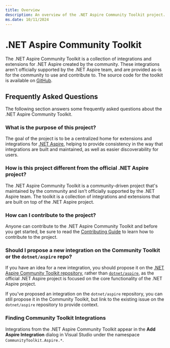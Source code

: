 ```yaml
---
title: Overview
description: An overview of the .NET Aspire Community Toolkit project.
ms.date: 10/11/2024
---
```


# .NET Aspire Community Toolkit

The .NET Aspire Community Toolkit is a collection of integrations and extensions for .NET Aspire created by the community. These integrations aren't officially supported by the .NET Aspire team, and are provided as-is for the community to use and contribute to. The source code for the toolkit is available on [GitHub][github-repo].

## Frequently Asked Questions

The following section answers some frequently asked questions about the .NET Aspire Community Toolkit.

### What is the purpose of this project?

The goal of the project is to be a centralized home for extensions and integrations for [.NET Aspire](/dotnet/aspire), helping to provide consistency in the way that integrations are built and maintained, as well as easier discoverability for users.

### How is this project different from the official .NET Aspire project?

The .NET Aspire Community Toolkit is a community-driven project that's maintained by the community and isn't officially supported by the .NET Aspire team. The toolkit is a collection of integrations and extensions that are built on top of the .NET Aspire project.

### How can I contribute to the project?

Anyone can contribute to the .NET Aspire Community Toolkit and before you get started, be sure to read the [Contributing Guide](https://github.com/CommunityToolkit/Aspire/blob/main/CONTRIBUTING.md) to learn how to contribute to the project.

### Should I propose a new integration on the Community Toolkit or the `dotnet/aspire` repo?

If you have an idea for a new integration, you should propose it on the [.NET Aspire Community Toolkit repository][github-repo], rather than [`dotnet/aspire`](https://github.com/dotnet/aspire), as the official .NET Aspire project is focused on the core functionality of the .NET Aspire project.

If you've proposed an integration on the `dotnet/aspire` repository, you can still propose it in the Community Toolkit, but link to the existing issue on the `dotnet/aspire` repository to provide context.

### Finding Community Toolkit Integrations

Integrations from the .NET Aspire Community Toolkit appear in the **Add Aspire Integration** dialog in Visual Studio under the namespace `CommunityToolkit.Aspire.*`.

[github-repo]: https://github.com/CommunityToolkit/Aspire

